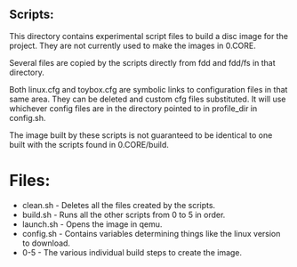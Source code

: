 ## Scripts:

This directory contains experimental script files to build a disc image for the project. They are not currently used to make the images in 0.CORE.

Several files are copied by the scripts directly from fdd and fdd/fs in that directory.

Both linux.cfg and toybox.cfg are symbolic links to configuration files in that same area. They can be deleted and custom cfg files substituted. It will use whichever config files are in the directory pointed to in profile_dir in config.sh.

The image built by these scripts is not guaranteed to be identical to one built with the scripts found in 0.CORE/build.

# Files:

- clean.sh - Deletes all the files created by the scripts.
- build.sh - Runs all the other scripts from 0 to 5 in order.
- launch.sh - Opens the image in qemu.
- config.sh - Contains variables determining things like the linux version to download.
- 0-5 - The various individual build steps to create the image.